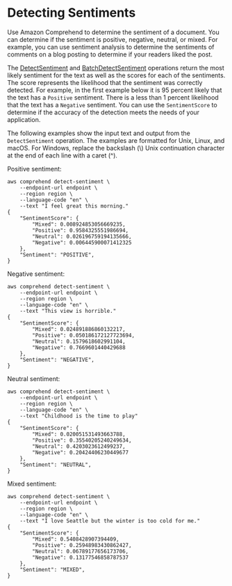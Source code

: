 # Detecting Sentiments<a name="how-sentiment"></a>

Use Amazon Comprehend to determine the sentiment of a document\. You can determine if the sentiment is positive, negative, neutral, or mixed\. For example, you can use sentiment analysis to determine the sentiments of comments on a blog posting to determine if your readers liked the post\.

The [DetectSentiment](API_DetectSentiment.md) and [BatchDetectSentiment](API_BatchDetectSentiment.md) operations return the most likely sentiment for the text as well as the scores for each of the sentiments\. The score represents the likelihood that the sentiment was correctly detected\. For example, in the first example below it is 95 percent likely that the text has a `Positive` sentiment\. There is a less than 1 percent likelihood that the text has a `Negative` sentiment\. You can use the `SentimentScore` to determine if the accuracy of the detection meets the needs of your application\.

The following examples show the input text and output from the `DetectSentiment` operation\. The examples are formatted for Unix, Linux, and macOS\. For Windows, replace the backslash \(\\\) Unix continuation character at the end of each line with a caret \(^\)\.

Positive sentiment:

```
aws comprehend detect-sentiment \
    --endpoint-url endpoint \
    --region region \
    --language-code "en" \
    --text "I feel great this morning."
{
    "SentimentScore": {
        "Mixed": 0.008924853056669235,
        "Positive": 0.9584325551986694,
        "Neutral": 0.026196759194135666,
        "Negative": 0.006445900071412325
    },
    "Sentiment": "POSITIVE",
}
```

Negative sentiment:

```
aws comprehend detect-sentiment \
    --endpoint-url endpoint \
    --region region \
    --language-code "en" \
    --text "This view is horrible."
{
    "SentimentScore": {
        "Mixed": 0.024891886860132217,
        "Positive": 0.050186172127723694,
        "Neutral": 0.1579618602991104,
        "Negative": 0.7669601440429688
    },
    "Sentiment": "NEGATIVE",
}
```

Neutral sentiment:

```
aws comprehend detect-sentiment \
    --endpoint-url endpoint \
    --region region \
    --language-code "en" \
    --text "Childhood is the time to play"
{
    "SentimentScore": {
        "Mixed": 0.020051531493663788,
        "Positive": 0.35540205240249634,
        "Neutral": 0.4203023612499237,
        "Negative": 0.20424406230449677
    },
    "Sentiment": "NEUTRAL",
}
```

Mixed sentiment:

```
aws comprehend detect-sentiment \
    --endpoint-url endpoint \
    --region region \
    --language-code "en" \
    --text "I love Seattle but the winter is too cold for me."
{
    "SentimentScore": {
        "Mixed": 0.5408428907394409,
        "Positive": 0.25948983430862427,
        "Neutral": 0.06789177656173706,
        "Negative": 0.13177546858787537
    },
    "Sentiment": "MIXED",
}
```